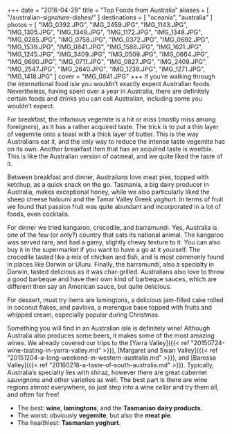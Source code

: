 +++
date    = "2016-04-28"
title   = "Top Foods from Australia"
aliases = [ "/australian-signature-dishes/" ]
destinations = [ "oceania", "australia" ]
photos  = [
  "IMG_0392.JPG", "IMG_2459.JPG", "IMG_1143.JPG", "IMG_1305.JPG", "IMG_1349.JPG",
  "IMG_1172.JPG", "IMG_1348.JPG", "IMG_0285.JPG", "IMG_0758.JPG", "IMG_0372.JPG",
  "IMG_0692.JPG", "IMG_1539.JPG", "IMG_0841.JPG", "IMG_1588.JPG", "IMG_1621.JPG",
  "IMG_1245.JPG", "IMG_3409.JPG", "IMG_0509.JPG", "IMG_0664.JPG", "IMG_0690.JPG",
  "IMG_0711.JPG", "IMG_0827.JPG", "IMG_2409.JPG", "IMG_2547.JPG", "IMG_2640.JPG",
  "IMG_1238.JPG", "IMG_1271.JPG", "IMG_1418.JPG"
]
cover = "IMG_0841.JPG"
+++
If you’re walking through the international food isle you wouldn’t exactly expect Australian foods. Nevertheless, having spent over a year in Australia, there are definitely certain foods and drinks you can call Australian, including some you wouldn’t expect.
<!--more-->
For breakfast, the infamous vegemite is a hit or miss (mostly miss among foreigners), as it has a rather acquired taste. The trick is to put a thin layer of vegemite onto a toast with a thick layer of butter. This is the way Australians eat it, and the only way to reduce the intense taste vegemite has on its own. Another breakfast item that has an acquired taste is weetbix. This is like the Australian version of oatmeal, and we quite liked the taste of it.

Between breakfast and dinner, Australians love meat pies, topped with ketchup, as a quick snack on the go. Tasmania, a big dairy producer in Australia, makes exceptional honey, while we also particularly liked the sheep cheese haloumi and the Tamar Valley Greek yoghurt. In terms of fruit we found that passion fruit was quite abundant and incorporated in a lot of foods, even cocktails.

For dinner we tried kangaroo, crocodile, and barramundi. Yes, Australia is one of the few (or only?) country that eats its national animal. The kangaroo was served rare, and had a gamy, slightly chewy texture to it. You can also buy it in the supermarket if you want to have a go at it yourself. The crocodile tasted like a mix of chicken and fish, and is most commonly found in places like Darwin or Uluru. Finally, the barramundi, also a specialty in Darwin, tasted delicious as it was char-grilled. Australians also love to throw a good barbeque and have their own kind of barbeque sauces, which are different then say an American sauce, but quite delicious.

For dessert, must try items are lamingtons, a delicious jam-filled cake rolled in coconut flakes, and pavlova, a merengue base topped with fruits and whipped cream, especially popular during Christmas.

Something you will find in an Australian isle is definitely wine! Although Australia also produces some beers, it makes some of the most amazing wines. We already covered our trips to the [Yarra Valley]({{< ref "20150724-wine-tasting-in-yarra-valley.md" >}}), [Margaret and Swan Valley]({{< ref "20151204-a-long-weekend-in-western-australia.md" >}}), and [Barossa Valley]({{< ref "20160218-a-taste-of-south-australia.md" >}}). Typically, Australia’s specialty lies with shiraz, however there are great cabernet sauvignons and other varieties as well. The best part is there are wine regions almost everywhere, so just step into a wine cellar and try them all, and often for free!

* The best: **wine**, **lamingtons**, and the **Tasmanian dairy products**.
* The worst: obviously **vegemite**, but also the **meat pie**.
* The healthiest: **Tasmanian yoghurt**.